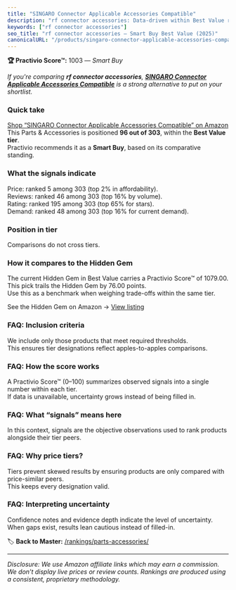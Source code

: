 ```yaml
---
title: "SINGARO Connector Applicable Accessories Compatible"
description: "rf connector accessories: Data-driven within Best Value ranking using the Practivio Score™. Positioned by quality, value, demand, findability, momentum."
keywords: ["rf connector accessories"]
seo_title: "rf connector accessories — Smart Buy Best Value (2025)"
canonicalURL: "/products/singaro-connector-applicable-accessories-compatible-B09PTGNMHF/"
---
```


**🏆 Practivio Score™:** 1003 — _Smart Buy_


*If you're comparing **rf connector accessories**, **[SINGARO Connector Applicable Accessories Compatible](https://www.amazon.com/dp/B09PTGNMHF?tag=practivio-20)** is a strong alternative to put on your shortlist.*
### Quick take
[Shop “SINGARO Connector Applicable Accessories Compatible” on Amazon](https://www.amazon.com/dp/B09PTGNMHF?tag=practivio-20)
This Parts & Accessories is positioned **96 out of 303**, within the **Best Value tier**.  
Practivio recommends it as a **Smart Buy**, based on its comparative standing.

### What the signals indicate
Price: ranked 5 among 303 (top 2% in affordability).  
Reviews: ranked 46 among 303 (top 16% by volume).  
Rating: ranked 195 among 303 (top 65% for stars).  
Demand: ranked 48 among 303 (top 16% for current demand).

### Position in tier
Comparisons do not cross tiers.

### How it compares to the Hidden Gem
The current Hidden Gem in Best Value carries a Practivio Score™ of 1079.00.  
This pick trails the Hidden Gem by 76.00 points.  
Use this as a benchmark when weighing trade-offs within the same tier.  

See the Hidden Gem on Amazon → [View listing](https://www.amazon.com/dp/B09KT67BL1?tag=practivio-20)

### FAQ: Inclusion criteria
We include only those products that meet required thresholds.  
This ensures tier designations reflect apples-to-apples comparisons.

### FAQ: How the score works
A Practivio Score™ (0–100) summarizes observed signals into a single number within each tier.  
If data is unavailable, uncertainty grows instead of being filled in.

### FAQ: What “signals” means here
In this context, signals are the objective observations used to rank products alongside their tier peers.

### FAQ: Why price tiers?
Tiers prevent skewed results by ensuring products are only compared with price-similar peers.  
This keeps every designation valid.

### FAQ: Interpreting uncertainty
Confidence notes and evidence depth indicate the level of uncertainty.  
When gaps exist, results lean cautious instead of filled-in.


🏷️ **Back to Master:** [/rankings/parts-accessories/](/rankings/parts-accessories/)

---
_Disclosure: We use Amazon affiliate links which may earn a commission. We don’t display live prices or review counts. Rankings are produced using a consistent, proprietary methodology._
